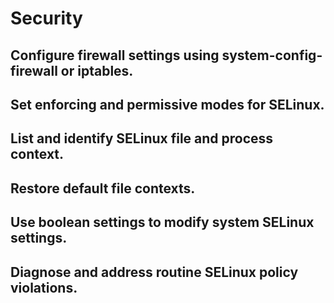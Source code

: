 # Security

##    Configure firewall settings using system-config-firewall or iptables.
##    Set enforcing and permissive modes for SELinux.
##    List and identify SELinux file and process context.
##    Restore default file contexts.
##    Use boolean settings to modify system SELinux settings.
##    Diagnose and address routine SELinux policy violations.
